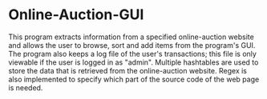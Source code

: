 # Online-Auction-GUI
This program extracts information from a specified online-auction website and allows the user to browse, sort and add items from the program's GUI. The program also keeps a log file of the user's transactions; this file is only viewable if the user is logged in as "admin". Multiple hashtables are used to store the data that is retrieved from the online-auction website. Regex is also implemented to specify which part of the source code of the web page is needed.
